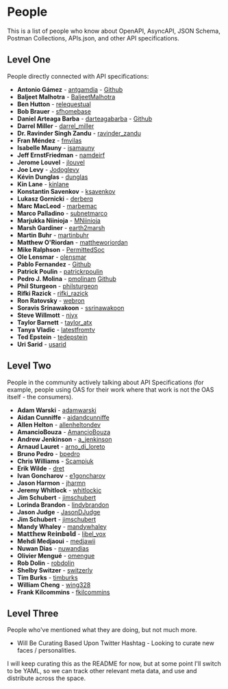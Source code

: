 # People
This is a list of people who know about OpenAPI, AsyncAPI, JSON Schema, Postman Collections, APIs.json, and other API specifications.

## Level One
People directly connected with API specifications:

- **Antonio Gámez** - [antgamdia](https://twitter.com/antgamdia) - [Github](https://github.com/antgamdia)
- **Baljeet Malhotra** - [BaljeetMalhotra](https://twitter.com/BaljeetMalhotra)
- **Ben Hutton** - [relequestual](https://twitter.com/relequestual)
- **Bob Brauer** - [sfhomebase](https://twitter.com/sfhomebase)
- **Daniel Arteaga Barba** - [darteagabarba](https://twitter.com/darteagabarba) - [Github](https://github.com/dani8art)
- **Darrel Miller** - [darrel_miller](https://twitter.com/darrel_miller)
- **Dr. Ravinder Singh Zandu** - [ravinder_zandu](https://twitter.com/ravinder_zandu)
- **Fran Méndez** - [fmvilas](https://twitter.com/fmvilas)
- **Isabelle Mauny** - [isamauny](https://twitter.com/isamauny)
- **Jeff ErnstFriedman** - [namdeirf](https://twitter.com/namdeirf)
- **Jerome Louvel** - [jlouvel](https://twitter.com/jlouvel)
- **Joe Levy** - [Jodoglevy](https://twitter.com/Jodoglevy)
- **Kévin Dunglas** - [dunglas](https://twitter.com/dunglas)
- **Kin Lane** - [kinlane](https://twitter.com/kinlane)
- **Konstantin Savenkov** - [ksavenkov](https://twitter.com/ksavenkov)
- **Lukasz Gornicki** - [derberq](https://twitter.com/derberq)
- **Marc MacLeod** - [marbemac](https://twitter.com/marbemac)
- **Marco Palladino** - [subnetmarco](https://twitter.com/subnetmarco)
- **Marjukka Niinioja** - [MNiinioja](https://twitter.com/MNiinioja)
- **Marsh Gardiner** - [earth2marsh](https://twitter.com/earth2marsh)
- **Martin Buhr** - [martinbuhr](https://twitter.com/martinbuhr)
- **Matthew O'Riordan** - [mattheworiordan](https://twitter.com/mattheworiordan)
- **Mike Ralphson** - [PermittedSoc](https://twitter.com/PermittedSoc)
- **Ole Lensmar** - [olensmar](https://twitter.com/olensmar)
- **Pablo Fernandez** - [Github](https://github.com/pafmon)
- **Patrick Poulin** - [patrickrpoulin](https://twitter.com/patrickrpoulin)
- **Pedro J. Molina** - [pmolinam](https://twitter.com/pmolinam) [Github](https://github.com/pjmolina)
- **Phil Sturgeon** - [philsturgeon](https://twitter.com/philsturgeon)
- **Rifki Razick** - [rifki_razick](https://twitter.com/rifki_razick)
- **Ron Ratovsky** - [webron](https://twitter.com/webron)
- **Soravis Srinawakoon** - [ssrinawakoon](https://twitter.com/ssrinawakoon)
- **Steve Willmott** - [njyx](https://twitter.com/njyx)
- **Taylor Barnett** - [taylor_atx](https://twitter.com/taylor_atx)
- **Tanya Vladic** - [latestfromtv](https://twitter.com/latestfromtv)
- **Ted Epstein** - [tedepstein](https://twitter.com/tedepstein)
- **Uri Sarid** - [usarid](https://twitter.com/usarid)

## Level Two
People in the community actively talking about API Specifications (for example, people using OAS for their work where that work is not the OAS itself - the consumers).

- **Adam Warski** - [adamwarski](https://twitter.com/adamwarski)
- **Aidan Cunniffe** - [aidandcunniffe](https://twitter.com/aidandcunniffe)
- **Allen Helton** - [allenheltondev](https://twitter.com/allenheltondev)
- **AmancioBouza** - [AmancioBouza](https://twitter.com/AmancioBouza)
- **Andrew Jenkinson** - [a_jenkinson](https://twitter.com/a_jenkinson)
- **Arnaud Lauret** - [arno_di_loreto](https://twitter.com/arno_di_loreto)
- **Bruno Pedro** - [bpedro](https://twitter.com/bpedro)
- **Chris Williams** - [Scampiuk](https://twitter.com/Scampiuk)
- **Erik Wilde** - [dret](https://twitter.com/dret)
- **Ivan Goncharov** - [e1goncharov](https://twitter.com/e1goncharov)
- **Jason Harmon** - [jharmn](https://twitter.com/jharmn)
- **Jeremy Whitlock** - [whitlockjc](https://twitter.com/whitlockjc)
- **Jim Schubert** - [jimschubert](https://twitter.com/jimschubert)
- **Lorinda Brandon** - [lindybrandon](https://twitter.com/lindybrandon)
- **Jason Judge** - [JasonDJudge](https://twitter.com/JasonDJudge)
- **Jim Schubert** - [jimschubert](https://twitter.com/jimschubert)
- **Mandy Whaley** - [mandywhaley](https://twitter.com/mandywhaley)
- **M𝕒𝕥𝕥𝕙𝕖𝕨 R𝕖𝕚𝕟𝕓𝕠𝕝𝕕** - [libel_vox](https://twitter.com/libel_vox)
- **Mehdi Medjaoui** - [medjawii](https://twitter.com/medjawii)
- **Nuwan Dias** - [nuwandias](https://twitter.com/nuwandias)
- **Olivier Mengué** - [omengue](https://twitter.com/omengue)
- **Rob Dolin** - [robdolin](https://twitter.com/robdolin)
- **Shelby Switzer** - [switzerly](https://twitter.com/switzerly)
- **Tim Burks** - [timburks](https://twitter.com/timburks)
- **William Cheng** - [wing328](https://twitter.com/wing328)
- **Frank Kilcommins** - [fkilcommins](https://twitter.com/fkilcommins)

## Level Three
People who've mentioned what they are doing, but not much more.

- Will Be Curating Based Upon Twitter Hashtag - Looking to curate new faces / personalities.

I will keep curating this as the README for now, but at some point I'll switch to be YAML, so we can track other relevant meta data, and use and distribute across the space.
